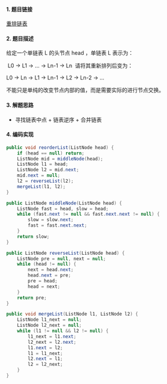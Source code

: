

#### 1. 题目链接
[重排链表](https://leetcode-cn.com/problems/reorder-list/)

#### 2. 题目描述
给定一个单链表 L 的头节点 head ，单链表 L 表示为：

 L0 → L1 → … → Ln-1 → Ln 
请将其重新排列后变为：

L0 → Ln → L1 → Ln-1 → L2 → Ln-2 → …

不能只是单纯的改变节点内部的值，而是需要实际的进行节点交换。

#### 3. 解题思路
* 寻找链表中点 + 链表逆序 + 合并链表

#### 4. 编码实现
``` java
public void reorderList(ListNode head) {
    if (head == null) return;    
    ListNode mid = middleNode(head);
    ListNode l1 = head;
    ListNode l2 = mid.next;
    mid.next = null;
    l2 = reverseList(l2);
    mergeList(l1, l2);
}

public ListNode middleNode(ListNode head) {
    ListNode fast = head, slow = head;
    while (fast.next != null && fast.next.next != null) {
        slow = slow.next;
        fast = fast.next.next;
    }
    return slow;
}

public ListNode reverseList(ListNode head) {
    ListNode pre = null, next = null;
    while (head != null) {
        next = head.next;
        head.next = pre;
        pre = head;
        head = next;
    }
    return pre;
}

public void mergeList(ListNode l1, ListNode l2) {
    ListNode l1_next = null;
    ListNode l2_next = null;
    while (l1 != null && l2 != null) {
        l1_next = l1.next;
        l2_next = l2.next;
        l1.next = l2;
        l1 = l1_next;
        l2.next = l1;
        l2 = l2_next;
    }
}

```
